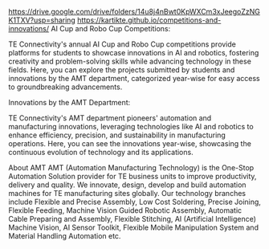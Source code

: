 https://drive.google.com/drive/folders/14u8j4nBwt0KpWXCm3xJeegoZzNGK1TXV?usp=sharing
https://kartikte.github.io/competitions-and-innovations/
AI Cup and Robo Cup Competitions:

TE Connectivity's annual AI Cup and Robo Cup competitions provide platforms for students to showcase innovations in AI and robotics, fostering creativity and problem-solving skills while advancing technology in these fields. Here, you can explore the projects submitted by students and innovations by the AMT department, categorized year-wise for easy access to groundbreaking advancements.

 

Innovations by the AMT Department: 

TE Connectivity's AMT department pioneers' automation and manufacturing innovations, leveraging technologies like AI and robotics to enhance efficiency, precision, and sustainability in manufacturing operations. Here, you can see the innovations year-wise, showcasing the continuous evolution of technology and its applications.

About AMT
AMT (Automation Manufacturing Technology) is the One-Stop Automation Solution provider for TE business units to improve productivity, delivery and quality. We innovate, design, develop and build automation machines for TE manufacturing sites globally. Our technology branches include Flexible and Precise Assembly, Low Cost Soldering, Precise Joining, Flexible Feeding, Machine Vision Guided Robotic Assembly, Automatic Cable Preparing and Assembly, Flexible Stitching, AI (Artificial Intelligence) Machine Vision, AI Sensor Toolkit, Flexible Mobile Manipulation System and Material Handling Automation etc.
